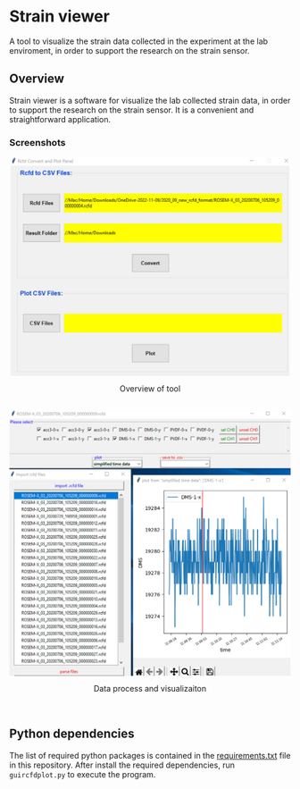 # Strain viewer

A tool to visualize the strain data collected in the experiment at the lab enviroment, in order to support the research on the strain sensor.

## Overview

Strain viewer is a software for visualize the lab collected strain data, in order to support the research on the strain sensor. It is a convenient and straightforward application.

### Screenshots

<div align = "center">
  <img align = "center" width = "500" src = "/assets/image1.jpg">
<p align = "center">Overview of tool</p> <br>
    <img align = "center" width = "600" src = "/assets/image2.jpg"/>
        <p align = "center"> Data process and visualizaiton</p><br>     
</div>

## Python dependencies

The list of required python packages is contained in the [requirements.txt](requirements.txt) file in this repository. After install the required dependencies, run `guircfdplot.py` to execute the program.
